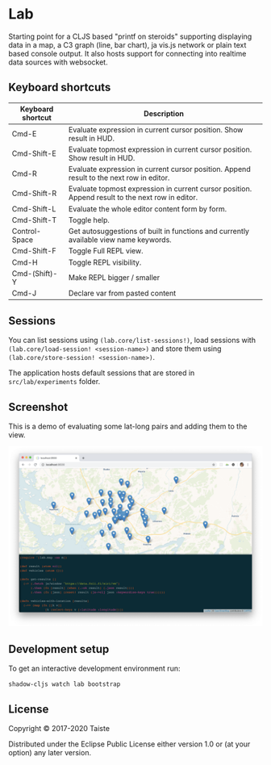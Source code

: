 # Lab

Starting point for a CLJS based "printf on steroids" supporting displaying data in a map,
a C3 graph (line, bar chart), ja vis.js network or plain text based console output. It
also hosts support for connecting into realtime data sources with websocket.


## Keyboard shortcuts

| Keyboard shortcut | Description                                                                                      |
|-------------------|--------------------------------------------------------------------------------------------------|
| Cmd-E             | Evaluate expression in current cursor position. Show result in HUD.                              |
| Cmd-Shift-E       | Evaluate topmost expression in current cursor position. Show result in HUD.                      |
| Cmd-R             | Evaluate expression in current cursor position. Append result to the next row in editor.         |
| Cmd-Shift-R       | Evaluate topmost expression in current cursor position. Append result to the next row in editor. |
| Cmd-Shift-L       | Evaluate the whole editor content form by form.                                                  |
| Cmd-Shift-T       | Toggle help.                                                                                     |
| Control-Space     | Get autosuggestions of built in functions and currently available view name keywords.            |
| Cmd-Shift-F       | Toggle Full REPL view.                                                                           |
| Cmd-H             | Toggle REPL visibility.                                                                          |
| Cmd-(Shift)-Y     | Make REPL bigger / smaller                                                                       |
| Cmd-J             | Declare var from pasted content                                                                  |


## Sessions

You can list sessions using `(lab.core/list-sessions!)`, load sessions with `(lab.core/load-session! <session-name>)` and store them using
`(lab.core/store-session! <session-name>)`.

The application hosts default sessions that are stored in `src/lab/experiments` folder.


## Screenshot

This is a demo of evaluating some lat-long pairs and adding them to the view.

![Screenshot](screenshot.png)


## Development setup

To get an interactive development environment run:

    shadow-cljs watch lab bootstrap


## License

Copyright © 2017-2020 Taiste

Distributed under the Eclipse Public License either version 1.0 or (at your option) any later version.
